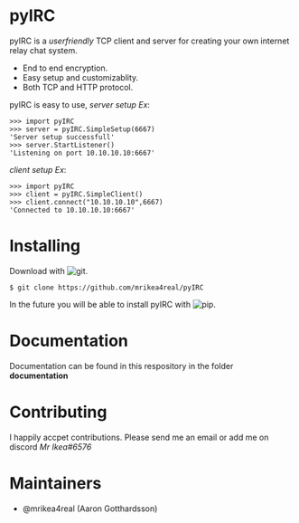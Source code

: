 # pyIRC
pyIRC is a _userfriendly_ TCP client and server for creating your own internet relay chat system.

* End to end encryption.
* Easy setup and customizablity.
* Both TCP and HTTP protocol.

pyIRC is easy to use, _server setup Ex_:
```
>>> import pyIRC
>>> server = pyIRC.SimpleSetup(6667)
'Server setup successfull'
>>> server.StartListener()
'Listening on port 10.10.10.10:6667'
```
_client setup Ex_:
```
>>> import pyIRC
>>> client = pyIRC.SimpleClient()
>>> client.connect("10.10.10.10",6667)
'Connected to 10.10.10.10:6667'
```

# Installing
Download with ![git](https://git-scm.com/).

```$ git clone https://github.com/mrikea4real/pyIRC```

In the future you will be able to install pyIRC with ![pip](https://pip.pypa.io/en/stable/).

# Documentation
Documentation can be found in this respository in the folder __documentation__

# Contributing
I happily accpet contributions. Please send me an email or add me on discord _Mr Ikea#6576_

# Maintainers
* @mrikea4real (Aaron Gotthardsson)
